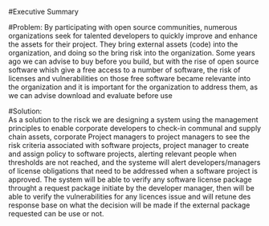 #Executive Summary

#Problem: 
By participating with open source communities, numerous organizations seek for talented developers to quickly improve and enhance the assets for their project. They bring external assets (code) into the organization, and doing so the bring risk into the organization. Some years ago we can advise to buy before you build, but with the rise of open source software whish give a free access to a number of software, the risk of licenses and vulnerabilities on those free software became relevante into the organization and it is important for the organization to address them, as we can advise download and evaluate before use


#Solution:  
As a solution to the risck we are designing a system using the management principles to enable corporate developers to check-in communal and supply chain assets, corporate Project managers to project managers to see the risk criteria associated with software projects, project manager to create and assign policy to software projects, alerting relevant people when thresholds are not reached, and the systeme will alert developers/managers of license obligations that need to be addressed when a software project is approved. The system will be able to verify any software license package throught a request package initiate by the developer manager, then will be able to verify the vulnerabilities for any licences issue and will retune des response base on what the decision will be made if the external package requested can be use or not.


 
